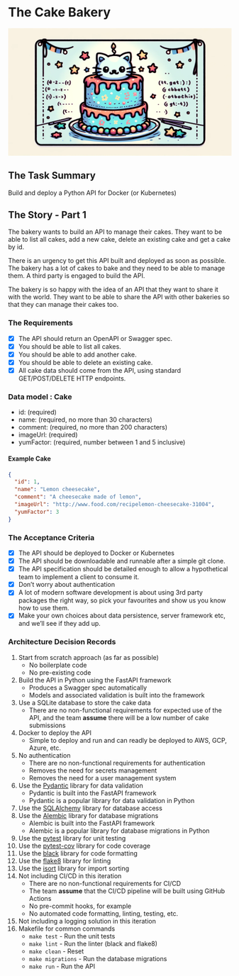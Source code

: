 # The Cake Bakery

![Cake Bakery](bakery/cake.png)

## The Task Summary

Build and deploy a Python API for Docker (or Kubernetes)

## The Story - Part 1

The bakery wants to build an API to manage their cakes. They want to be able to list all cakes, add a new cake, delete an existing cake and get a cake by id.

There is an urgency to get this API built and deployed as soon as possible. The bakery has a lot of cakes to bake and they need to be able to manage them. A third party is engaged to build the API.

The bakery is so happy with the idea of an API that they want to share it with the world. They want to be able to share the API with other bakeries so that they can manage their cakes too.

### The Requirements

- [x] The API should return an OpenAPI or Swagger spec.
- [x] You should be able to list all cakes.
- [x] You should be able to add another cake.
- [x] You should be able to delete an existing cake.
- [x] All cake data should come from the API, using standard GET/POST/DELETE HTTP endpoints.

### Data model : Cake

- id: <number> (required)
- name: <string> (required, no more than 30 characters)
- comment: <string> (required, no more than 200 characters)
- imageUrl: <string> (required)
- yumFactor: <number> (required, number between 1 and 5 inclusive)

#### Example Cake

```json
{
  "id": 1,
  "name": "Lemon cheesecake",
  "comment": "A cheesecake made of lemon",
  "imageUrl": "http://www.food.com/recipelemon-cheesecake-31004",
  "yumFactor": 3
}
```

### The Acceptance Criteria

- [x] The API should be deployed to Docker or Kubernetes
- [x] The API should be downloadable and runnable after a simple git clone.
- [x] The API specification should be detailed enough to allow a hypothetical team to implement a client to consume it.
- [x] Don’t worry about authentication
- [x] A lot of modern software development is about using 3rd party packages the right way, so pick your favourites and show us you know how to use them.
- [x] Make your own choices about data persistence, server framework etc, and we’ll see if they add up.

### Architecture Decision Records

1. Start from scratch approach (as far as possible)
   - No boilerplate code
   - No pre-existing code
2. Build the API in Python using the FastAPI framework
   - Produces a Swagger spec automatically
   - Models and associated validation is built into the framework
3. Use a SQLite database to store the cake data
   - There are no non-functional requirements for expected use of the API, and the team **assume** there will be a low number of cake submissions
4. Docker to deploy the API
    - Simple to deploy and run and can readly be deployed to AWS, GCP, Azure, etc.
5. No authentication
    - There are no non-functional requirements for authentication
    - Removes the need for secrets management
    - Removes the need for a user management system
6. Use the [Pydantic](https://pydantic-docs.helpmanual.io/) library for data validation
    - Pydantic is built into the FastAPI framework
    - Pydantic is a popular library for data validation in Python
7. Use the [SQLAlchemy](https://www.sqlalchemy.org/) library for database access
8. Use the [Alembic](https://alembic.sqlalchemy.org/en/latest/) library for database migrations
    - Alembic is built into the FastAPI framework
    - Alembic is a popular library for database migrations in Python
9. Use the [pytest](https://docs.pytest.org/en/stable/) library for unit testing
10. Use the [pytest-cov](https://pytest-cov.readthedocs.io/en/latest/) library for code coverage
11. Use the [black](https://black.readthedocs.io/en/stable/) library for code formatting
12. Use the [flake8](https://flake8.pycqa.org/en/latest/) library for linting
13. Use the [isort](https://pycqa.github.io/isort/) library for import sorting
14. Not including CI/CD in this iteration
    - There are no non-functional requirements for CI/CD
    - The team **assume** that the CI/CD pipeline will be built using GitHub Actions
    - No pre-commit hooks, for example
    - No automated code formatting, linting, testing, etc.
15. Not including a logging solution in this iteration
16. Makefile for common commands
    - `make test` - Run the unit tests
    - `make lint` - Run the linter (black and flake8)
    - `make clean` - Reset
    - `make migrations` - Run the database migrations
    - `make run` - Run the API
